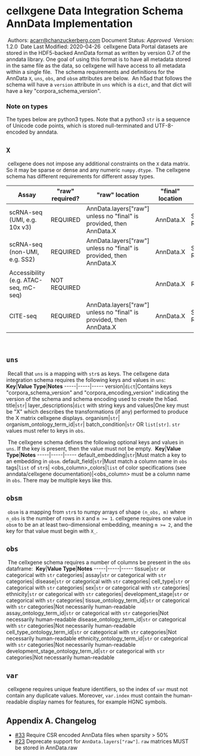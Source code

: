 # cellxgene Data Integration Schema AnnData Implementation
​
Authors: acarr@chanzuckerberg.com
​
Document Status: _Approved_
​
Version: 1.2.0
​
Date Last Modified: 2020-04-26
​
cellxgene Data Portal datasets are stored in the HDF5-backed AnnData format as written by version 0.7 of the anndata
library. One goal of using this format is to have all metadata stored in the same file as the data, so cellxgene will
have access to all metadata within a single file.
​
The schema requirements and definitions for the AnnData `X`, `uns`, `obs`, and `obsm` attributes are below.
​
An h5ad that follows the schema will have a `version` attribute in `uns` which is a `dict`, and that dict will
have a key "corpora_schema_version".
​
### Note on types
The types below are python3 types. Note that a python3 `str` is a sequence of Unicode code points, which is stored
null-terminated and UTF-8-encoded by anndata.
​
​
## `X`
​
cellxgene does not impose any additional constraints on the `X` data matrix. So it may be sparse or dense and any
numeric `numpy.dtype`.
​
The cellxgene schema has different requirements for different assay types.

| Assay                                 | "raw" required? | "raw" location                                                      | "final" location | "final" required? | Other layers |
|---------------------------------------|-----------------|---------------------------------------------------------------------|------------------|-----------------------|--------------|
| scRNA-seq (UMI, e.g. 10x v3)          | REQUIRED        | AnnData.layers["raw"] unless no "final" is provided, then AnnData.X | AnnData.X        | STRONGLY RECOMMENDED  | OPTIONAL     |
| scRNA-seq (non-UMI, e.g. SS2)         | REQUIRED        | AnnData.layers["raw"] unless no "final" is provided, then AnnData.X | AnnData.X        | STRONGLY RECOMMENDED  | OPTIONAL     |
| Accessibility (e.g. ATAC-seq, mC-seq) | NOT REQUIRED    |                                                                     | AnnData.X        | REQUIRED              | OPTIONAL     |
| CITE-seq                              | REQUIRED        | AnnData.layers["raw"] unless no "final" is provided, then AnnData.X | AnnData.X        | STRONGLY RECOMMENDED  | OPTIONAL     |
​
## `uns`
​
Recall that `uns` is a mapping with `str`s as keys. The cellxgene data integration schema requires the following keys and values in `uns`:
​
**Key**|**Value Type**|**Notes**
-----|-----|-----
version|`dict`|Contains keys "corpora_schema_version" and "corpora_encoding_version" indicating the version of the schema and schema encoding used to create the h5ad.
title|`str`|
layer\_descriptions|`dict` with string keys and values|One key must be "X" which describes the transformations (if any) performed to produce the X matrix cellxgene displays.
organism|`str`|
organism\_ontology\_term\_id|`str`|
batch\_condition|`str` OR `list[str]`. `str` values must refer to keys in `obs`.

​
The cellxgene schema defines the following optional keys and values in `uns`. If the key is present, then the value must not be empty.
​
**Key**|**Value Type**|**Notes**
-----|-----|-----
default\_embedding|`str`|Must match a key to an embedding in `obsm`.
default\_field|`str`|Must match a column name in `obs`
tags|`list` of `str`s|
<obs\_column>\_colors|`list` of color specifications (see anndata/cellxgene documentation)|<obs\_column> must be a column name in `obs`. There may be multiple keys like this.
​
​
## `obsm`
​
`obsm` is a mapping from `str`s to numpy arrays of shape `(n_obs, m)` where `n_obs` is the number of rows in `X` and `m >= 1`.
cellxgene requires one value in `obsm` to be an at least two-dimensional embedding, meaning `m >= 2`, and the key for that
value must begin with `X_`.
​
## `obs`
​
The cellxgene schema requires a number of columns be present in the `obs` dataframe:
​
**Key**|**Value Type**|**Notes**
-----|-----|-----
tissue|`str` or categorical with `str` categories|
assay|`str` or categorical with `str` categories|
disease|`str` or categorical with `str` categories|
cell\_type|`str` or categorical with `str` categories|
sex|`str` or categorical with `str` categories|
ethnicity|`str` or categorical with `str` categories|
development\_stage|`str` or categorical with `str` categories|
tissue\_ontology\_term\_id|`str` or categorical with `str` categories|Not necessarily human-readable
assay\_ontology\_term\_id|`str` or categorical with `str` categories|Not necessarily human-readable
disease\_ontology\_term\_id|`str` or categorical with `str` categories|Not necessarily human-readable
cell\_type\_ontology\_term\_id|`str` or categorical with `str` categories|Not necessarily human-readable
ethnicity\_ontology\_term\_id|`str` or categorical with `str` categories|Not necessarily human-readable
development\_stage\_ontology\_term\_id|`str` or categorical with `str` categories|Not necessarily human-readable
​
## `var`
​
cellxgene requires unique feature identifiers, so the index of `var` must not contain any duplicate values.
Moreover, `var.index` must contain the human-readable display names for features, for example HGNC symbols.

##  Appendix A. Changelog
* [#33](https://github.com/chanzuckerberg/single-cell-curation/issues/33) Require CSR encoded AnnData files when sparsity > 50%
* [#23](https://github.com/chanzuckerberg/single-cell-curation/issues/23) Deprecate support for `AnnData.layers["raw"]`. `raw` matrices MUST be stored in AnnData.raw
